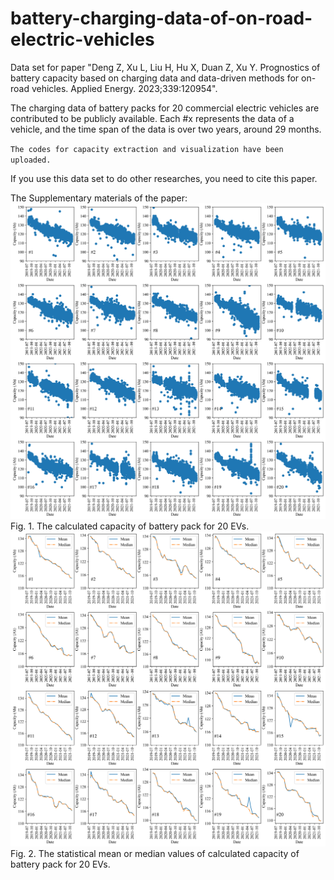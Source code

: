 # battery-charging-data-of-on-road-electric-vehicles
Data set for paper "Deng Z, Xu L, Liu H, Hu X, Duan Z, Xu Y. Prognostics of battery capacity based on charging data and data-driven methods for on-road vehicles. Applied Energy. 2023;339:120954".

The charging data of battery packs for 20 commercial electric vehicles are contributed to be publicly available. 
Each #x represents the data of a vehicle, and the time span of the data is over two years, around 29 months.

`The codes for capacity extraction and visualization have been uploaded.`

If you use this data set to do other researches, you need to cite this paper.

The Supplementary materials of the paper:
![image](/Fig1.png)
Fig. 1. The calculated capacity of battery pack for 20 EVs.
![image](/Fig2.png)
Fig. 2. The statistical mean or median values of calculated capacity of battery pack for 20 EVs.
